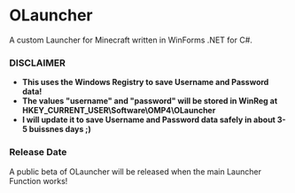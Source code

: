 # OLauncher
A custom Launcher for Minecraft written in WinForms .NET for C#.

### DISCLAIMER
- **This uses the Windows Registry to save Username and Password data!<br />**
- **The values "username" and "password" will be stored in WinReg at HKEY_CURRENT_USER\Software\OMP4\OLauncher<br />**
- **I will update it to save Username and Password data safely in about 3-5 buissnes days ;)**

### Release Date
A public beta of OLauncher will be released when the main Launcher Function works!
